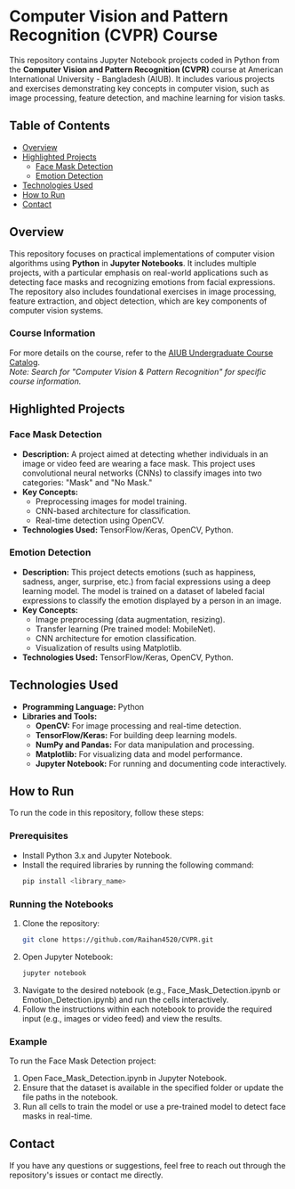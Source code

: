 # Computer Vision and Pattern Recognition (CVPR) Course

This repository contains Jupyter Notebook projects coded in Python from the **Computer Vision and Pattern Recognition (CVPR)** course at American International University - Bangladesh (AIUB). It includes various projects and exercises demonstrating key concepts in computer vision, such as image processing, feature detection, and machine learning for vision tasks.

## Table of Contents
- [Overview](#overview)
- [Highlighted Projects](#highlighted-projects)
  - [Face Mask Detection](#face-mask-detection)
  - [Emotion Detection](#emotion-detection)
- [Technologies Used](#technologies-used)
- [How to Run](#how-to-run)
- [Contact](#contact)

## Overview

This repository focuses on practical implementations of computer vision algorithms using **Python** in **Jupyter Notebooks**. It includes multiple projects, with a particular emphasis on real-world applications such as detecting face masks and recognizing emotions from facial expressions. The repository also includes foundational exercises in image processing, feature extraction, and object detection, which are key components of computer vision systems.

### Course Information
For more details on the course, refer to the [AIUB Undergraduate Course Catalog](https://www.aiub.edu/faculties/fst/ug-course-catalog).  
*Note: Search for "Computer Vision & Pattern Recognition" for specific course information.*

## Highlighted Projects

### Face Mask Detection

- **Description:** A project aimed at detecting whether individuals in an image or video feed are wearing a face mask. This project uses convolutional neural networks (CNNs) to classify images into two categories: "Mask" and "No Mask."
- **Key Concepts:**
  - Preprocessing images for model training.
  - CNN-based architecture for classification.
  - Real-time detection using OpenCV.
- **Technologies Used:** TensorFlow/Keras, OpenCV, Python.

### Emotion Detection

- **Description:** This project detects emotions (such as happiness, sadness, anger, surprise, etc.) from facial expressions using a deep learning model. The model is trained on a dataset of labeled facial expressions to classify the emotion displayed by a person in an image.
- **Key Concepts:**
  - Image preprocessing (data augmentation, resizing).
  - Transfer learning (Pre trained model: MobileNet).
  - CNN architecture for emotion classification.
  - Visualization of results using Matplotlib.
- **Technologies Used:** TensorFlow/Keras, OpenCV, Python.

## Technologies Used

- **Programming Language:** Python
- **Libraries and Tools:**
  - **OpenCV:** For image processing and real-time detection.
  - **TensorFlow/Keras:** For building deep learning models.
  - **NumPy and Pandas:** For data manipulation and processing.
  - **Matplotlib:** For visualizing data and model performance.
  - **Jupyter Notebook:** For running and documenting code interactively.

## How to Run

To run the code in this repository, follow these steps:

### Prerequisites

- Install Python 3.x and Jupyter Notebook.
- Install the required libraries by running the following command:
  ```bash
  pip install <library_name>

### Running the Notebooks
1. Clone the repository:
   ```bash
   git clone https://github.com/Raihan4520/CVPR.git
2. Open Jupyter Notebook:
   ```bash
   jupyter notebook
3. Navigate to the desired notebook (e.g., Face_Mask_Detection.ipynb or Emotion_Detection.ipynb) and run the cells interactively.
4. Follow the instructions within each notebook to provide the required input (e.g., images or video feed) and view the results.

### Example
To run the Face Mask Detection project:

1. Open Face_Mask_Detection.ipynb in Jupyter Notebook.
2. Ensure that the dataset is available in the specified folder or update the file paths in the notebook.
3. Run all cells to train the model or use a pre-trained model to detect face masks in real-time.

## Contact

If you have any questions or suggestions, feel free to reach out through the repository's issues or contact me directly.
